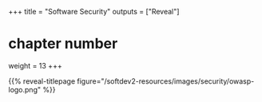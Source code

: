+++
title = "Software Security"
outputs = ["Reveal"]
# chapter number
weight = 13
+++

{{% reveal-titlepage figure="/softdev2-resources/images/security/owasp-logo.png" %}}



